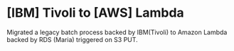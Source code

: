 # [IBM] Tivoli to [AWS] Lambda 
Migrated a legacy batch process backed by IBM(Tivoli) to Amazon Lambda backed by RDS (Maria) triggered on S3 PUT.

